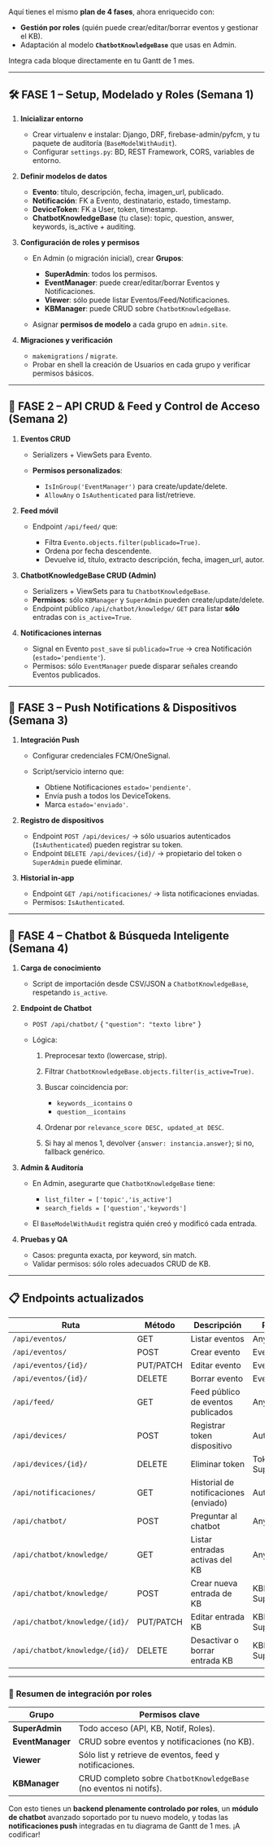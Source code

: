Aquí tienes el mismo **plan de 4 fases**, ahora enriquecido con:

* **Gestión por roles** (quién puede crear/editar/borrar eventos y gestionar el KB).
* Adaptación al modelo **`ChatbotKnowledgeBase`** que usas en Admin.

Integra cada bloque directamente en tu Gantt de 1 mes.

---

## 🛠️ FASE 1 – Setup, Modelado y Roles (Semana 1)

1. **Inicializar entorno**

   * Crear virtualenv e instalar: Django, DRF, firebase-admin/pyfcm, y tu paquete de auditoría (`BaseModelWithAudit`).
   * Configurar `settings.py`: BD, REST Framework, CORS, variables de entorno.

2. **Definir modelos de datos**

   * **Evento**: título, descripción, fecha, imagen\_url, publicado.
   * **Notificación**: FK a Evento, destinatario, estado, timestamp.
   * **DeviceToken**: FK a User, token, timestamp.
   * **ChatbotKnowledgeBase** (tu clase): topic, question, answer, keywords, is\_active + auditing.

3. **Configuración de roles y permisos**

   * En Admin (o migración inicial), crear **Grupos**:

     * **SuperAdmin**: todos los permisos.
     * **EventManager**: puede crear/editar/borrar Eventos y Notificaciones.
     * **Viewer**: sólo puede listar Eventos/Feed/Notificaciones.
     * **KBManager**: puede CRUD sobre `ChatbotKnowledgeBase`.
   * Asignar **permisos de modelo** a cada grupo en `admin.site`.

4. **Migraciones y verificación**

   * `makemigrations` / `migrate`.
   * Probar en shell la creación de Usuarios en cada grupo y verificar permisos básicos.

---

## 🔗 FASE 2 – API CRUD & Feed y Control de Acceso (Semana 2)

1. **Eventos CRUD**

   * Serializers + ViewSets para Evento.
   * **Permisos personalizados**:

     * `IsInGroup('EventManager')` para create/update/delete.
     * `AllowAny` o `IsAuthenticated` para list/retrieve.

2. **Feed móvil**

   * Endpoint `/api/feed/` que:

     * Filtra `Evento.objects.filter(publicado=True)`.
     * Ordena por fecha descendente.
     * Devuelve id, título, extracto descripción, fecha, imagen\_url, autor.

3. **ChatbotKnowledgeBase CRUD (Admin)**

   * Serializers + ViewSets para tu `ChatbotKnowledgeBase`.
   * **Permisos**: sólo `KBManager` y `SuperAdmin` pueden create/update/delete.
   * Endpoint público `/api/chatbot/knowledge/` `GET` para listar **sólo** entradas con `is_active=True`.

4. **Notificaciones internas**

   * Signal en Evento `post_save` si `publicado=True` → crea Notificación (`estado='pendiente'`).
   * Permisos: sólo `EventManager` puede disparar señales creando Eventos publicados.

---

## 🔔 FASE 3 – Push Notifications & Dispositivos (Semana 3)

1. **Integración Push**

   * Configurar credenciales FCM/OneSignal.
   * Script/servicio interno que:

     * Obtiene Notificaciones `estado='pendiente'`.
     * Envía push a todos los DeviceTokens.
     * Marca `estado='enviado'`.

2. **Registro de dispositivos**

   * Endpoint `POST /api/devices/` → sólo usuarios autenticados (`IsAuthenticated`) pueden registrar su token.
   * Endpoint `DELETE /api/devices/{id}/` → propietario del token o `SuperAdmin` puede eliminar.

3. **Historial in-app**

   * Endpoint `GET /api/notificaciones/` → lista notificaciones enviadas.
   * Permisos: `IsAuthenticated`.

---

## 🤖 FASE 4 – Chatbot & Búsqueda Inteligente (Semana 4)

1. **Carga de conocimiento**

   * Script de importación desde CSV/JSON a `ChatbotKnowledgeBase`, respetando `is_active`.

2. **Endpoint de Chatbot**

   * `POST /api/chatbot/` { `"question": "texto libre"` }
   * Lógica:

     1. Preprocesar texto (lowercase, strip).
     2. Filtrar `ChatbotKnowledgeBase.objects.filter(is_active=True)`.
     3. Buscar coincidencia por:

        * `keywords__icontains` o
        * `question__icontains`
     4. Ordenar por `relevance_score DESC, updated_at DESC`.
     5. Si hay al menos 1, devolver `{answer: instancia.answer}`; si no, fallback genérico.

3. **Admin & Auditoría**

   * En Admin, asegurarte que `ChatbotKnowledgeBase` tiene:

     * `list_filter = ['topic','is_active']`
     * `search_fields = ['question','keywords']`
   * El `BaseModelWithAudit` registra quién creó y modificó cada entrada.

4. **Pruebas y QA**

   * Casos: pregunta exacta, por keyword, sin match.
   * Validar permisos: sólo roles adecuados CRUD de KB.

---

## 📋 **Endpoints actualizados**

| Ruta                           | Método    | Descripción                           | Permisos                 |
| ------------------------------ | --------- | ------------------------------------- | ------------------------ |
| `/api/eventos/`                | GET       | Listar eventos                        | Any                      |
| `/api/eventos/`                | POST      | Crear evento                          | EventManager             |
| `/api/eventos/{id}/`           | PUT/PATCH | Editar evento                         | EventManager             |
| `/api/eventos/{id}/`           | DELETE    | Borrar evento                         | EventManager             |
| `/api/feed/`                   | GET       | Feed público de eventos publicados    | Any                      |
| `/api/devices/`                | POST      | Registrar token dispositivo           | Authenticated            |
| `/api/devices/{id}/`           | DELETE    | Eliminar token                        | Token owner / SuperAdmin |
| `/api/notificaciones/`         | GET       | Historial de notificaciones (enviado) | Authenticated            |
| `/api/chatbot/`                | POST      | Preguntar al chatbot                  | Any                      |
| `/api/chatbot/knowledge/`      | GET       | Listar entradas activas del KB        | Any                      |
| `/api/chatbot/knowledge/`      | POST      | Crear nueva entrada de KB             | KBManager / SuperAdmin   |
| `/api/chatbot/knowledge/{id}/` | PUT/PATCH | Editar entrada KB                     | KBManager / SuperAdmin   |
| `/api/chatbot/knowledge/{id}/` | DELETE    | Desactivar o borrar entrada KB        | KBManager / SuperAdmin   |

---

### 🚀 **Resumen de integración por roles**

| Grupo            | Permisos clave                                                     |
| ---------------- | ------------------------------------------------------------------ |
| **SuperAdmin**   | Todo acceso (API, KB, Notif, Roles).                               |
| **EventManager** | CRUD sobre eventos y notificaciones (no KB).                       |
| **Viewer**       | Sólo list y retrieve de eventos, feed y notificaciones.            |
| **KBManager**    | CRUD completo sobre `ChatbotKnowledgeBase` (no eventos ni notifs). |

Con esto tienes un **backend plenamente controlado por roles**, un **módulo de chatbot** avanzado soportado por tu nuevo modelo, y todas las **notificaciones push** integradas en tu diagrama de Gantt de 1 mes. ¡A codificar!
